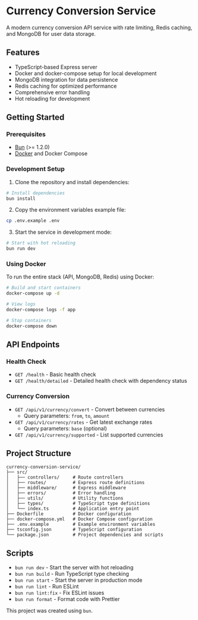 # Currency Conversion Service

A modern currency conversion API service with rate limiting, Redis caching, and MongoDB for user data storage.

## Features

- TypeScript-based Express server
- Docker and docker-compose setup for local development
- MongoDB integration for data persistence
- Redis caching for optimized performance
- Comprehensive error handling
- Hot reloading for development

## Getting Started

### Prerequisites

- [Bun](https://bun.sh) (>= 1.2.0)
- [Docker](https://www.docker.com/) and Docker Compose

### Development Setup

1. Clone the repository and install dependencies:

```bash
# Install dependencies
bun install
```

2. Copy the environment variables example file:

```bash
cp .env.example .env
```

3. Start the service in development mode:

```bash
# Start with hot reloading
bun run dev
```

### Using Docker

To run the entire stack (API, MongoDB, Redis) using Docker:

```bash
# Build and start containers
docker-compose up -d

# View logs
docker-compose logs -f app

# Stop containers
docker-compose down
```

## API Endpoints

### Health Check

- `GET /health` - Basic health check
- `GET /health/detailed` - Detailed health check with dependency status

### Currency Conversion

- `GET /api/v1/currency/convert` - Convert between currencies
  - Query parameters: `from`, `to`, `amount`
- `GET /api/v1/currency/rates` - Get latest exchange rates
  - Query parameters: `base` (optional)
- `GET /api/v1/currency/supported` - List supported currencies

## Project Structure

```
currency-conversion-service/
├── src/
│   ├── controllers/     # Route controllers
│   ├── routes/          # Express route definitions
│   ├── middleware/      # Express middleware
│   ├── errors/          # Error handling
│   ├── utils/           # Utility functions
│   ├── types/           # TypeScript type definitions
│   └── index.ts         # Application entry point
├── Dockerfile           # Docker configuration
├── docker-compose.yml   # Docker Compose configuration
├── .env.example         # Example environment variables
├── tsconfig.json        # TypeScript configuration
└── package.json         # Project dependencies and scripts
```

## Scripts

- `bun run dev` - Start the server with hot reloading
- `bun run build` - Run TypeScript type checking
- `bun run start` - Start the server in production mode
- `bun run lint` - Run ESLint
- `bun run lint:fix` - Fix ESLint issues
- `bun run format` - Format code with Prettier

This project was created using `bun`.
